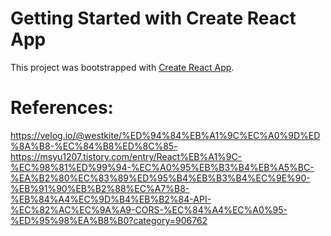 # Getting Started with Create React App

This project was bootstrapped with [Create React App](https://github.com/facebook/create-react-app).

# References:
https://velog.io/@westkite/%ED%94%84%EB%A1%9C%EC%A0%9D%ED%8A%B8-%EC%84%B8%ED%8C%85-
https://msyu1207.tistory.com/entry/React%EB%A1%9C-%EC%98%81%ED%99%94-%EC%A0%95%EB%B3%B4%EB%A5%BC-%EA%B2%80%EC%83%89%ED%95%B4%EB%B3%B4%EC%9E%90-%EB%91%90%EB%B2%88%EC%A7%B8-%EB%84%A4%EC%9D%B4%EB%B2%84-API-%EC%82%AC%EC%9A%A9-CORS-%EC%84%A4%EC%A0%95-%ED%95%98%EA%B8%B0?category=906762
